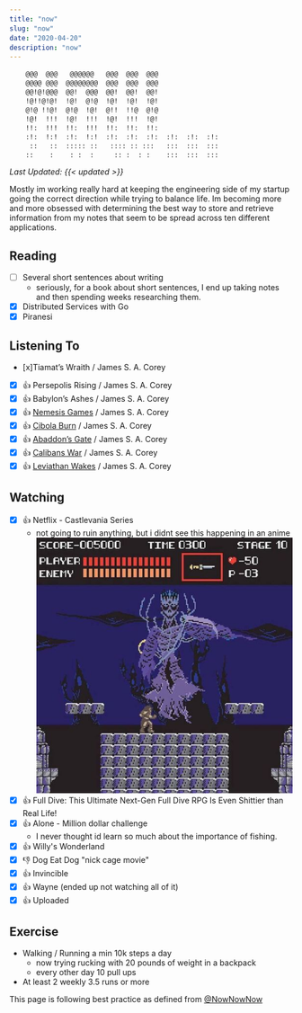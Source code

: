 ```yaml
---
title: "now"
slug: "now"
date: "2020-04-20"
description: "now"
---
```

```
    @@@  @@@   @@@@@@   @@@  @@@  @@@                 
    @@@@ @@@  @@@@@@@@  @@@  @@@  @@@                 
    @@!@!@@@  @@!  @@@  @@!  @@!  @@!                 
    !@!!@!@!  !@!  @!@  !@!  !@!  !@!                 
    @!@ !!@!  @!@  !@!  @!!  !!@  @!@                 
    !@!  !!!  !@!  !!!  !@!  !!!  !@!                 
    !!:  !!!  !!:  !!!  !!:  !!:  !!:                 
    :!:  !:!  :!:  !:!  :!:  :!:  :!:  :!:  :!:  :!:  
     ::   ::  ::::: ::   :::: :: :::   :::  :::  :::  
    ::    :    : :  :     :: :  : :    :::  :::  :::
```
_Last Updated: {{< updated >}}_

Mostly im working really hard at keeping the engineering side of my startup going the
correct direction while trying to balance life. Im becoming more and more obsessed with
determining the best way to store and retrieve information from my notes that seem to
be spread across ten different applications.

## Reading
- [ ] Several short sentences about writing
    - seriously, for a book about short sentences, I end up taking notes and then
      spending weeks researching them.
- [x] Distributed Services with Go
- [x] Piranesi

## Listening To
- [x]Tiamat’s Wraith / James S. A. Corey
- [x] 👍 Persepolis Rising / James S. A. Corey
- [x] 👍 Babylon’s Ashes / James S. A. Corey
- [x] 👍 <a href="/review/books/nemesis_games/" title="Nemesis Games">Nemesis Games</a> / James S. A. Corey
- [x] 👍 <a href="/review/books/cibola_burn/" title="Cibola Burn">Cibola Burn</a> / James S. A. Corey
- [x] 👍 <a href="/review/books/abaddons_gate/" title="Abaddon's Gate">Abaddon’s Gate</a> / James S. A. Corey
- [x] 👍 <a href="/review/books/calibans_war/" title="Calibans War">Calibans War</a> / James S. A. Corey
- [x] 👍 <a href="/review/books/leviathan_wakes/" title="Leviathan Wakes">Leviathan Wakes</a> / James S. A. Corey</p>

## Watching
- [x] 👍 Netflix - Castlevania Series
    - not going to ruin anything, but i didnt see this happening in an anime
    ![nope](/images/death.jpg)
- [x] 👍 Full Dive: This Ultimate Next-Gen Full Dive RPG Is Even Shittier than Real Life!
- [x] 👍 Alone - Million dollar challenge
  - I never thought id learn so much about the importance of fishing.
- [x] 👍 Willy's Wonderland
- [x] 👎 Dog Eat Dog "nick cage movie"
- [x] 👍 Invincible
- [x] 👍 Wayne (ended up not watching all of it)
- [x] 👍 Uploaded

## Exercise
* Walking / Running a min 10k steps a day
  * now trying rucking with 20 pounds of weight in a backpack
  * every other day 10 pull ups
* At least 2 weekly 3.5 runs or more

This page is following best practice as defined from
[@NowNowNow](https://twitter.com/NowNowNow)

